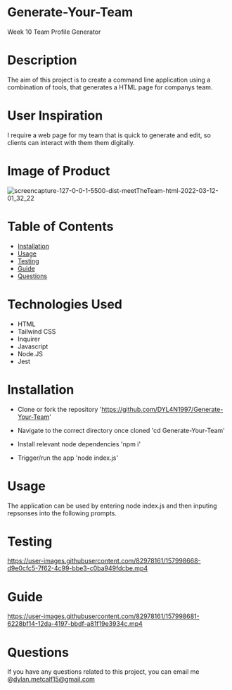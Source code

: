 # Generate-Your-Team
Week 10 Team Profile Generator

# Description
The aim of this project is to create a command line application using a combination of tools, that generates a HTML page for companys team.

# User Inspiration
I require a web page for my team that is quick to generate and edit, so clients can interact with them them digitally.

# Image of Product
![screencapture-127-0-0-1-5500-dist-meetTheTeam-html-2022-03-12-01_32_22](https://user-images.githubusercontent.com/82978161/157998652-49fa6c95-d5a4-4476-98ad-d55c75570ef9.png)

# Table of Contents
- [Installation](#installation)
- [Usage](#usage)
- [Testing](#testing)
- [Guide](#guide)
- [Questions](#questions)

# Technologies Used
- HTML
- Tailwind CSS
- Inquirer
- Javascript
- Node.JS
- Jest

# Installation
- Clone or fork the repository
'https://github.com/DYL4N1997/Generate-Your-Team'

- Navigate to the correct directory once cloned
'cd Generate-Your-Team'

- Install relevant node dependencies
'npm i' 

- Trigger/run the app
'node index.js'

# Usage
The application can be used by entering node index.js and then inputing repsonses into the following prompts.

# Testing
https://user-images.githubusercontent.com/82978161/157998668-d9e0cfc5-7f62-4c99-bbe3-c0ba949fdcbe.mp4

# Guide
https://user-images.githubusercontent.com/82978161/157998681-6228bf14-12da-4197-bbdf-a81f19e3934c.mp4

# Questions
If you have any questions related to this project, you can email me @dylan.metcalf15@gmail.com
